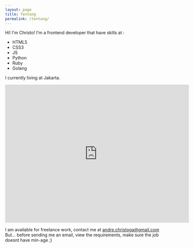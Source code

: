 ```yaml
---
layout: page
title: Tentang
permalink: /tentang/
---
```


Hi! I'm Christo!
I'm a frontend developer that have skills at :
- HTML5
- CSS3
- JS
- Python 
- Ruby
- Golang

I currently living at Jakarta.
<iframe src="https://www.google.com/maps/embed?pb=!1m18!1m12!1m3!1d3966.7805735632382!2d106.91437185008911!3d-6.16013549551814!2m3!1f0!2f0!3f0!3m2!1i1024!2i768!4f13.1!3m3!1m2!1s0x2e698acc410ed719%3A0x87195a50598a8260!2sJl.+Raya+Pegangsaan+Dua%2C+Klp.+Gading%2C+Kota+Jkt+Utara%2C+Daerah+Khusus+Ibukota+Jakarta!5e0!3m2!1sen!2sid!4v1449824427822" width="600" height="450" frameborder="0" style="border:0" allowfullscreen></iframe>

I am available for freelance work, contact me at andre.christoga@gmail.com
But... before sending me an email, 
view the requirements, make sure the job doesnt have min-age ;)



